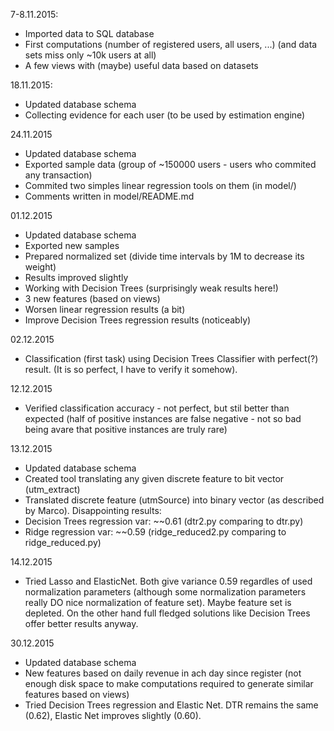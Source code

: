 7-8.11.2015:
- Imported data to SQL database
- First computations (number of registered users, all users, ...) (and data sets miss only ~10k users at all)
- A few views with (maybe) useful data based on datasets

18.11.2015:
- Updated database schema
- Collecting evidence for each user (to be used by estimation engine)

24.11.2015
- Updated database schema
- Exported sample data (group of ~150000 users - users who commited any transaction)
- Commited two simples linear regression tools on them (in model/)
- Comments written in model/README.md

01.12.2015
- Updated database schema
- Exported new samples
- Prepared normalized set (divide time intervals by 1M to decrease its weight)
- Results improved slightly
- Working with Decision Trees (surprisingly weak results here!)
- 3 new features (based on views)
- Worsen linear regression results (a bit)
- Improve Decision Trees regression results (noticeably)

02.12.2015
- Classification (first task) using Decision Trees Classifier with perfect(?) result. (It is so perfect, I have to verify it somehow).

12.12.2015
- Verified classification accuracy - not perfect, but stil better than expected (half of positive instances are false negative - not so bad being avare that positive instances are truly rare)

13.12.2015
- Updated database schema
- Created tool translating any given discrete feature to bit vector (utm_extract)
- Translated discrete feature (utmSource) into binary vector (as described by Marco). Disappointing results:
- Decision Trees regression var: ~~0.61 (dtr2.py comparing to dtr.py)
- Ridge regression var: ~~0.59 (ridge_reduced2.py comparing to ridge_reduced.py)

14.12.2015
- Tried Lasso and ElasticNet. Both give variance 0.59 regardles of used normalization parameters (although some normalization parameters really DO nice normalization of feature set). Maybe feature set is depleted. On the other hand full fledged solutions like Decision Trees offer better results anyway.

30.12.2015
- Updated database schema
- New features based on daily revenue in ach day since register (not enough disk space to make computations required to generate similar features based on views)
- Tried Decision Trees regression and Elastic Net. DTR remains the same (0.62), Elastic Net improves slightly (0.60).

